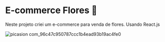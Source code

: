 # E-commerce Flores 💮

Neste projeto criei um e-commerce para venda de flores. Usando React.js


![picasion com_96c47c950787ccc1b4ead93b19ac4fe0](https://user-images.githubusercontent.com/81329027/236932887-65f6335c-8561-447c-9ed7-3c0b9674191e.gif)
